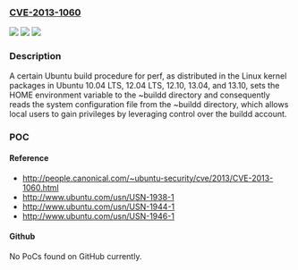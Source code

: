 ### [CVE-2013-1060](https://cve.mitre.org/cgi-bin/cvename.cgi?name=CVE-2013-1060)
![](https://img.shields.io/static/v1?label=Product&message=n%2Fa&color=blue)
![](https://img.shields.io/static/v1?label=Version&message=n%2Fa&color=blue)
![](https://img.shields.io/static/v1?label=Vulnerability&message=n%2Fa&color=brighgreen)

### Description

A certain Ubuntu build procedure for perf, as distributed in the Linux kernel packages in Ubuntu 10.04 LTS, 12.04 LTS, 12.10, 13.04, and 13.10, sets the HOME environment variable to the ~buildd directory and consequently reads the system configuration file from the ~buildd directory, which allows local users to gain privileges by leveraging control over the buildd account.

### POC

#### Reference
- http://people.canonical.com/~ubuntu-security/cve/2013/CVE-2013-1060.html
- http://www.ubuntu.com/usn/USN-1938-1
- http://www.ubuntu.com/usn/USN-1944-1
- http://www.ubuntu.com/usn/USN-1946-1

#### Github
No PoCs found on GitHub currently.

